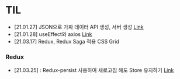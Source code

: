 # TIL

- [21.01.27]
  JSON으로 가짜 데이터 API 생성, 서버 생성 [Link](https://github.com/dongwonnn/TIL/blob/main/21.01/01.27.md)
- [21.01.28]
  useEffect와 axios [Link](https://github.com/dongwonnn/TIL/blob/main/21.01/01.28.md)
- [21.03.17]
  Redux, Redux Saga 적용
  CSS Grid

### Redux

- [21.03.25] : Redux-persist 사용하여 새로고침 해도 Store 유지하기 [Link](https://github.com/dongwonnn/TIL/blob/main/21.03/03.25.md)
